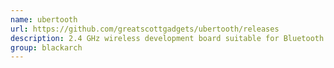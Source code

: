 ```yaml
---
name: ubertooth
url: https://github.com/greatscottgadgets/ubertooth/releases
description: 2.4 GHz wireless development board suitable for Bluetooth experimentation. Open source hardware and software. Tools only. URL : https://github.com/greatscottgadgets/ubertooth/releases Groups : blackarch blackarch-bluetooth
group: blackarch
---
```

